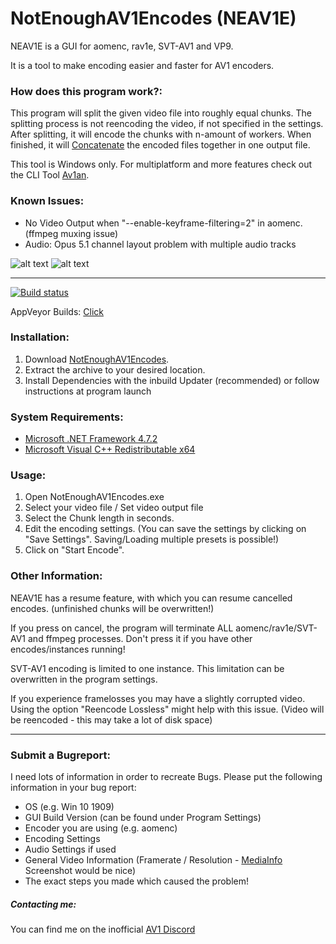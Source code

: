 # NotEnoughAV1Encodes (NEAV1E)

NEAV1E is a GUI for aomenc, rav1e, SVT-AV1 and VP9. 

It is a tool to make encoding easier and faster for AV1 encoders.

### How does this program work?:
This program will split the given video file into roughly equal chunks. The splitting process is not reencoding the video, if not specified in the settings.
After splitting, it will encode the chunks with n-amount of workers. When finished, it will [Concatenate](https://trac.ffmpeg.org/wiki/Concatenate) the encoded files together in one output file.

This tool is Windows only. For multiplatform and more features check out the CLI Tool [Av1an](https://github.com/master-of-zen/Av1an).

### Known Issues:
- No Video Output when "--enable-keyframe-filtering=2" in aomenc. (ffmpeg muxing issue)
- Audio: Opus 5.1 channel layout problem with multiple audio tracks

![alt text](https://i.imgur.com/AbVetfn.png)
![alt text](https://i.imgur.com/SJsHBBc.png)

---

[![Build status](https://ci.appveyor.com/api/projects/status/f3wd2kr5i8eofj88/branch/master?svg=true)](https://ci.appveyor.com/project/Alkl/notenoughav1encodes/branch/master)

AppVeyor Builds: [Click](https://ci.appveyor.com/project/Alkl/notenoughav1encodes/branch/master/artifacts)

### Installation:

1. Download [NotEnoughAV1Encodes](https://github.com/Alkl58/NotEnoughAV1Encodes/releases).
2. Extract the archive to your desired location.
3. Install Dependencies with the inbuild Updater (recommended) or follow instructions at program launch

### System Requirements:
- [Microsoft .NET Framework 4.7.2](https://dotnet.microsoft.com/download/dotnet-framework/net472)
- [Microsoft Visual C++ Redistributable x64](https://support.microsoft.com/en-us/help/2977003/the-latest-supported-visual-c-downloads)

### Usage:
1. Open NotEnoughAV1Encodes.exe
2. Select your video file / Set video output file
3. Select the Chunk length in seconds.
4. Edit the encoding settings. (You can save the settings by clicking on "Save Settings". Saving/Loading multiple presets is possible!)
5. Click on "Start Encode".

### Other Information:

NEAV1E has a resume feature, with which you can resume cancelled encodes. (unfinished chunks will be overwritten!)

If you press on cancel, the program will terminate ALL aomenc/rav1e/SVT-AV1 and ffmpeg processes. Don't press it if you have other encodes/instances running!

SVT-AV1 encoding is limited to one instance. This limitation can be overwritten in the program settings.

If you experience framelosses you may have a slightly corrupted video. Using the option "Reencode Lossless" might help with this issue. (Video will be reencoded - this may take a lot of disk space)

---

### Submit a Bugreport:
I need lots of information in order to recreate Bugs.
Please put the following information in your bug report:
- OS (e.g. Win 10 1909)
- GUI Build Version (can be found under Program Settings)
- Encoder you are using (e.g. aomenc)
- Encoding Settings
- Audio Settings if used
- General Video Information (Framerate / Resolution - [MediaInfo](https://mediaarea.net/de/MediaInfo) Screenshot would be nice)
- The exact steps you made which caused the problem!

##### Contacting me:
You can find me on the inofficial [AV1 Discord](https://discord.gg/HSBxne3)
